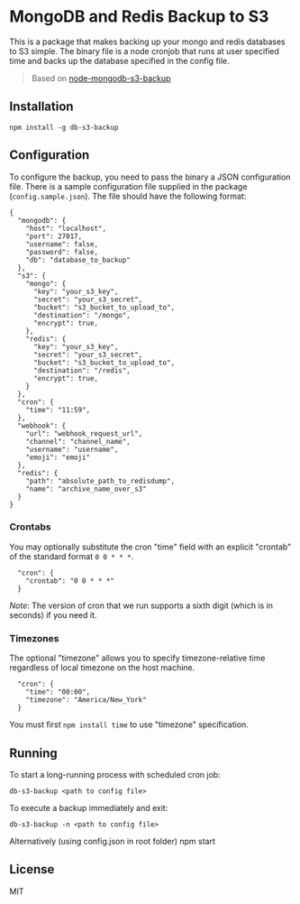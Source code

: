 # MongoDB and Redis Backup to S3

This is a package that makes backing up your mongo and redis databases to S3 simple.
The binary file is a node cronjob that runs at user specified time and backs up
the database specified in the config file.

> Based on [node-mongodb-s3-backup](https://github.com/theycallmeswift/node-mongodb-s3-backup)

## Installation

    npm install -g db-s3-backup

## Configuration

To configure the backup, you need to pass the binary a JSON configuration file.
There is a sample configuration file supplied in the package (`config.sample.json`).
The file should have the following format:

    {
      "mongodb": {
        "host": "localhost",
        "port": 27017,
        "username": false,
        "password": false,
        "db": "database_to_backup"
      },
      "s3": {
        "mongo": {
          "key": "your_s3_key",
          "secret": "your_s3_secret",
          "bucket": "s3_bucket_to_upload_to",
          "destination": "/mongo",
          "encrypt": true,
        },
        "redis": {
          "key": "your_s3_key",
          "secret": "your_s3_secret",
          "bucket": "s3_bucket_to_upload_to",
          "destination": "/redis",
          "encrypt": true,
        }
      },
      "cron": {
        "time": "11:59",
      },
      "webhook": {
        "url": "webhook_request_url",
        "channel": "channel_name",
        "username": "username",
        "emoji": "emoji"
      },
      "redis": {
        "path": "absolute_path_to_redisdump",
        "name": "archive_name_over_s3"
      }
    }

### Crontabs

You may optionally substitute the cron "time" field with an explicit "crontab"
of the standard format `0 0 * * *`.

      "cron": {
        "crontab": "0 0 * * *"
      }

*Note*: The version of cron that we run supports a sixth digit (which is in seconds) if
you need it.

### Timezones

The optional "timezone" allows you to specify timezone-relative time regardless
of local timezone on the host machine.

      "cron": {
        "time": "00:00",
        "timezone": "America/New_York"
      }

You must first `npm install time` to use "timezone" specification.

## Running

To start a long-running process with scheduled cron job:

    db-s3-backup <path to config file>

To execute a backup immediately and exit:

    db-s3-backup -n <path to config file>

Alternatively (using config.json in root folder)
    npm start

## License

MIT
